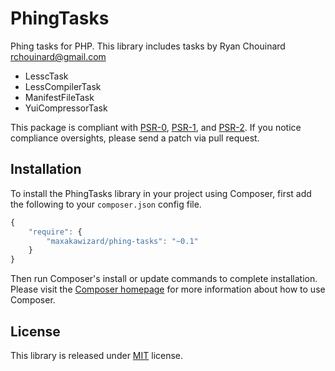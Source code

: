 # PhingTasks
Phing tasks for PHP. This library includes tasks by Ryan Chouinard <rchouinard@gmail.com>
- LesscTask
- LessCompilerTask
- ManifestFileTask
- YuiCompressorTask

This package is compliant with [PSR-0](http://www.php-fig.org/psr/0/), [PSR-1](http://www.php-fig.org/psr/1/), and [PSR-2](http://www.php-fig.org/psr/2/).
If you notice compliance oversights, please send a patch via pull request.

## Installation
To install the PhingTasks library in your project using Composer, first add the following to your `composer.json`
config file.
```javascript
{
    "require": {
        "maxakawizard/phing-tasks": "~0.1"
    }
}
```
Then run Composer's install or update commands to complete installation. Please visit the [Composer homepage][1] for
more information about how to use Composer.

## License
This library is released under [MIT](http://www.tldrlegal.com/license/mit-license) license.

[1]:  http://getcomposer.org